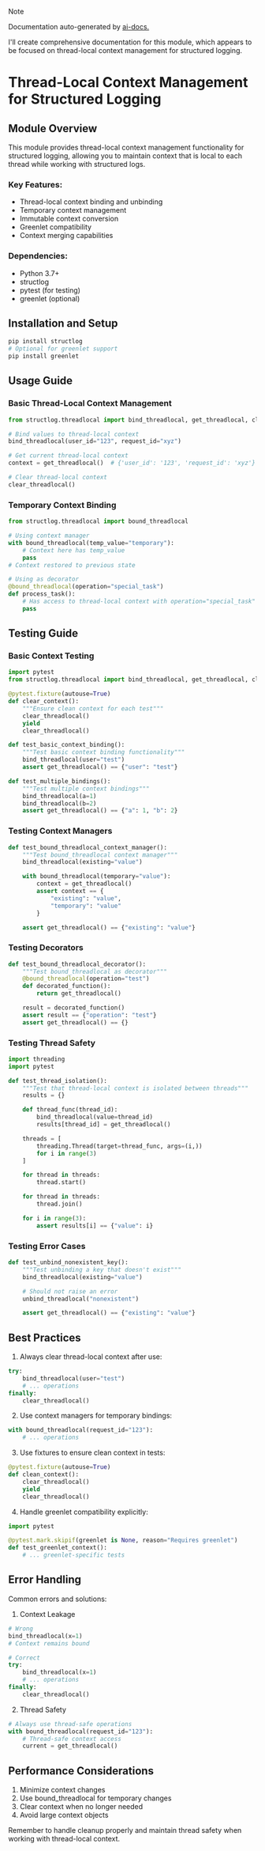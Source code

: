 
> [!NOTE]
> Documentation auto-generated by [ai-docs.](https://github.com/connor-john/ai-docs)

I'll create comprehensive documentation for this module, which appears to be focused on thread-local context management for structured logging.

# Thread-Local Context Management for Structured Logging
## Module Overview

This module provides thread-local context management functionality for structured logging, allowing you to maintain context that is local to each thread while working with structured logs.

### Key Features:
- Thread-local context binding and unbinding
- Temporary context management
- Immutable context conversion
- Greenlet compatibility
- Context merging capabilities

### Dependencies:
- Python 3.7+
- structlog
- pytest (for testing)
- greenlet (optional)

## Installation and Setup

```bash
pip install structlog
# Optional for greenlet support
pip install greenlet
```

## Usage Guide

### Basic Thread-Local Context Management

```python
from structlog.threadlocal import bind_threadlocal, get_threadlocal, clear_threadlocal

# Bind values to thread-local context
bind_threadlocal(user_id="123", request_id="xyz")

# Get current thread-local context
context = get_threadlocal()  # {'user_id': '123', 'request_id': 'xyz'}

# Clear thread-local context
clear_threadlocal()
```

### Temporary Context Binding

```python
from structlog.threadlocal import bound_threadlocal

# Using context manager
with bound_threadlocal(temp_value="temporary"):
    # Context here has temp_value
    pass
# Context restored to previous state

# Using as decorator
@bound_threadlocal(operation="special_task")
def process_task():
    # Has access to thread-local context with operation="special_task"
    pass
```

## Testing Guide

### Basic Context Testing

```python
import pytest
from structlog.threadlocal import bind_threadlocal, get_threadlocal, clear_threadlocal

@pytest.fixture(autouse=True)
def clear_context():
    """Ensure clean context for each test"""
    clear_threadlocal()
    yield
    clear_threadlocal()

def test_basic_context_binding():
    """Test basic context binding functionality"""
    bind_threadlocal(user="test")
    assert get_threadlocal() == {"user": "test"}

def test_multiple_bindings():
    """Test multiple context bindings"""
    bind_threadlocal(a=1)
    bind_threadlocal(b=2)
    assert get_threadlocal() == {"a": 1, "b": 2}
```

### Testing Context Managers

```python
def test_bound_threadlocal_context_manager():
    """Test bound_threadlocal context manager"""
    bind_threadlocal(existing="value")

    with bound_threadlocal(temporary="value"):
        context = get_threadlocal()
        assert context == {
            "existing": "value",
            "temporary": "value"
        }

    assert get_threadlocal() == {"existing": "value"}
```

### Testing Decorators

```python
def test_bound_threadlocal_decorator():
    """Test bound_threadlocal as decorator"""
    @bound_threadlocal(operation="test")
    def decorated_function():
        return get_threadlocal()

    result = decorated_function()
    assert result == {"operation": "test"}
    assert get_threadlocal() == {}
```

### Testing Thread Safety

```python
import threading
import pytest

def test_thread_isolation():
    """Test that thread-local context is isolated between threads"""
    results = {}

    def thread_func(thread_id):
        bind_threadlocal(value=thread_id)
        results[thread_id] = get_threadlocal()

    threads = [
        threading.Thread(target=thread_func, args=(i,))
        for i in range(3)
    ]

    for thread in threads:
        thread.start()

    for thread in threads:
        thread.join()

    for i in range(3):
        assert results[i] == {"value": i}
```

### Testing Error Cases

```python
def test_unbind_nonexistent_key():
    """Test unbinding a key that doesn't exist"""
    bind_threadlocal(existing="value")

    # Should not raise an error
    unbind_threadlocal("nonexistent")

    assert get_threadlocal() == {"existing": "value"}
```

## Best Practices

1. Always clear thread-local context after use:
```python
try:
    bind_threadlocal(user="test")
    # ... operations
finally:
    clear_threadlocal()
```

2. Use context managers for temporary bindings:
```python
with bound_threadlocal(request_id="123"):
    # ... operations
```

3. Use fixtures to ensure clean context in tests:
```python
@pytest.fixture(autouse=True)
def clean_context():
    clear_threadlocal()
    yield
    clear_threadlocal()
```

4. Handle greenlet compatibility explicitly:
```python
import pytest

@pytest.mark.skipif(greenlet is None, reason="Requires greenlet")
def test_greenlet_context():
    # ... greenlet-specific tests
```

## Error Handling

Common errors and solutions:

1. Context Leakage
```python
# Wrong
bind_threadlocal(x=1)
# Context remains bound

# Correct
try:
    bind_threadlocal(x=1)
    # ... operations
finally:
    clear_threadlocal()
```

2. Thread Safety
```python
# Always use thread-safe operations
with bound_threadlocal(request_id="123"):
    # Thread-safe context access
    current = get_threadlocal()
```

## Performance Considerations

1. Minimize context changes
2. Use bound_threadlocal for temporary changes
3. Clear context when no longer needed
4. Avoid large context objects

Remember to handle cleanup properly and maintain thread safety when working with thread-local context.
